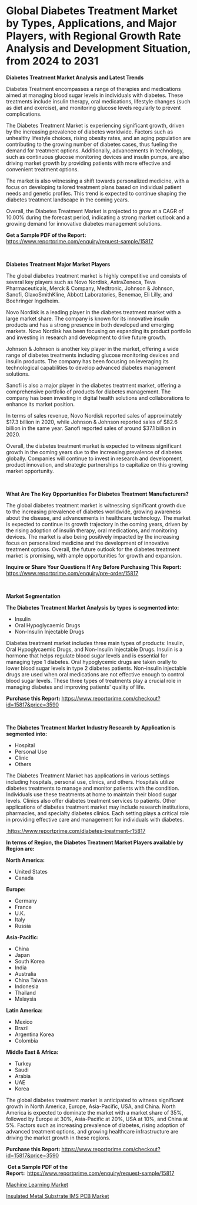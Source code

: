 <p><h1>Global Diabetes Treatment Market by Types, Applications, and Major Players, with Regional Growth Rate Analysis and Development Situation, from 2024 to 2031</h1></p><p><strong>Diabetes Treatment Market Analysis and Latest Trends</strong></p>
<p><p>Diabetes Treatment encompasses a range of therapies and medications aimed at managing blood sugar levels in individuals with diabetes. These treatments include insulin therapy, oral medications, lifestyle changes (such as diet and exercise), and monitoring glucose levels regularly to prevent complications.</p><p>The Diabetes Treatment Market is experiencing significant growth, driven by the increasing prevalence of diabetes worldwide. Factors such as unhealthy lifestyle choices, rising obesity rates, and an aging population are contributing to the growing number of diabetes cases, thus fueling the demand for treatment options. Additionally, advancements in technology, such as continuous glucose monitoring devices and insulin pumps, are also driving market growth by providing patients with more effective and convenient treatment options.</p><p>The market is also witnessing a shift towards personalized medicine, with a focus on developing tailored treatment plans based on individual patient needs and genetic profiles. This trend is expected to continue shaping the diabetes treatment landscape in the coming years.</p><p>Overall, the Diabetes Treatment Market is projected to grow at a CAGR of 10.00% during the forecast period, indicating a strong market outlook and a growing demand for innovative diabetes management solutions.</p></p>
<p><strong>Get a Sample PDF of the Report:&nbsp;</strong> <a href="https://www.reportprime.com/enquiry/request-sample/15817">https://www.reportprime.com/enquiry/request-sample/15817</a></p>
<p>&nbsp;</p>
<p><strong>Diabetes Treatment Major Market Players</strong></p>
<p><p>The global diabetes treatment market is highly competitive and consists of several key players such as Novo Nordisk, AstraZeneca, Teva Pharmaceuticals, Merck & Company, Medtronic, Johnson & Johnson, Sanofi, GlaxoSmithKline, Abbott Laboratories, Benemae, Eli Lilly, and Boehringer Ingelheim.</p><p>Novo Nordisk is a leading player in the diabetes treatment market with a large market share. The company is known for its innovative insulin products and has a strong presence in both developed and emerging markets. Novo Nordisk has been focusing on expanding its product portfolio and investing in research and development to drive future growth.</p><p>Johnson & Johnson is another key player in the market, offering a wide range of diabetes treatments including glucose monitoring devices and insulin products. The company has been focusing on leveraging its technological capabilities to develop advanced diabetes management solutions.</p><p>Sanofi is also a major player in the diabetes treatment market, offering a comprehensive portfolio of products for diabetes management. The company has been investing in digital health solutions and collaborations to enhance its market position.</p><p>In terms of sales revenue, Novo Nordisk reported sales of approximately $17.3 billion in 2020, while Johnson & Johnson reported sales of $82.6 billion in the same year. Sanofi reported sales of around $37.1 billion in 2020.</p><p>Overall, the diabetes treatment market is expected to witness significant growth in the coming years due to the increasing prevalence of diabetes globally. Companies will continue to invest in research and development, product innovation, and strategic partnerships to capitalize on this growing market opportunity.</p></p>
<p>&nbsp;</p>
<p><strong>What Are The Key Opportunities For Diabetes Treatment Manufacturers?</strong></p>
<p><p>The global diabetes treatment market is witnessing significant growth due to the increasing prevalence of diabetes worldwide, growing awareness about the disease, and advancements in healthcare technology. The market is expected to continue its growth trajectory in the coming years, driven by the rising adoption of insulin therapy, oral medications, and monitoring devices. The market is also being positively impacted by the increasing focus on personalized medicine and the development of innovative treatment options. Overall, the future outlook for the diabetes treatment market is promising, with ample opportunities for growth and expansion.</p></p>
<p><strong>Inquire or Share Your Questions If Any Before Purchasing This Report:</strong> <a href="https://www.reportprime.com/enquiry/pre-order/15817">https://www.reportprime.com/enquiry/pre-order/15817</a></p>
<p>&nbsp;</p>
<p><strong>Market Segmentation</strong></p>
<p><strong>The Diabetes Treatment Market Analysis by types is segmented into:</strong></p>
<p><ul><li>Insulin</li><li>Oral Hypoglycaemic Drugs</li><li>Non-Insulin Injectable Drugs</li></ul></p>
<p><p>Diabetes treatment market includes three main types of products: Insulin, Oral Hypoglycaemic Drugs, and Non-Insulin Injectable Drugs. Insulin is a hormone that helps regulate blood sugar levels and is essential for managing type 1 diabetes. Oral hypoglycemic drugs are taken orally to lower blood sugar levels in type 2 diabetes patients. Non-insulin injectable drugs are used when oral medications are not effective enough to control blood sugar levels. These three types of treatments play a crucial role in managing diabetes and improving patients' quality of life.</p></p>
<p><strong>Purchase this Report:&nbsp;</strong><a href="https://www.reportprime.com/checkout?id=15817&price=3590">https://www.reportprime.com/checkout?id=15817&price=3590</a></p>
<p>&nbsp;</p>
<p><strong>The Diabetes Treatment Market Industry Research by Application is segmented into:</strong></p>
<p><ul><li>Hospital</li><li>Personal Use</li><li>Clinic</li><li>Others</li></ul></p>
<p><p>The Diabetes Treatment Market has applications in various settings including hospitals, personal use, clinics, and others. Hospitals utilize diabetes treatments to manage and monitor patients with the condition. Individuals use these treatments at home to maintain their blood sugar levels. Clinics also offer diabetes treatment services to patients. Other applications of diabetes treatment market may include research institutions, pharmacies, and specialty diabetes clinics. Each setting plays a critical role in providing effective care and management for individuals with diabetes.</p></p>
<p><a href="https://www.reportprime.com/diabetes-treatment-r15817">&nbsp;https://www.reportprime.com/diabetes-treatment-r15817</a></p>
<p><strong>In terms of Region, the Diabetes Treatment Market Players available by Region are:</strong></p>
<p>
    <p> <strong> North America: </strong>
        <ul>
            <li>United States</li>
            <li>Canada</li>
        </ul>
        </p> 
    <p> <strong> Europe: </strong>
        <ul>
            <li>Germany</li>
            <li>France</li>
            <li>U.K.</li>
            <li>Italy</li>
            <li>Russia</li>
        </ul>
        </p> 
    <p> <strong> Asia-Pacific: </strong>
        <ul>
            <li>China</li>
            <li>Japan</li>
            <li>South Korea</li>
            <li>India</li>
            <li>Australia</li>
            <li>China Taiwan</li>
            <li>Indonesia</li>
            <li>Thailand</li>
            <li>Malaysia</li>
        </ul>
        </p> 
    <p> <strong> Latin America: </strong>
        <ul>
            <li>Mexico</li>
            <li>Brazil</li>
            <li>Argentina Korea</li>
            <li>Colombia</li>
        </ul>
        </p> 
    <p> <strong> Middle East & Africa: </strong>
        <ul>
            <li>Turkey</li>
            <li>Saudi</li>
            <li>Arabia</li>
            <li>UAE</li>
            <li>Korea</li>
        </ul>
    </p>
    </p>
<p><p>The global diabetes treatment market is anticipated to witness significant growth in North America, Europe, Asia-Pacific, USA, and China. North America is expected to dominate the market with a market share of 35%, followed by Europe at 30%, Asia-Pacific at 20%, USA at 10%, and China at 5%. Factors such as increasing prevalence of diabetes, rising adoption of advanced treatment options, and growing healthcare infrastructure are driving the market growth in these regions.</p></p>
<p><strong>Purchase this Report: </strong><a href="https://www.reportprime.com/checkout?id=15817&price=3590">https://www.reportprime.com/checkout?id=15817&price=3590</a></p>
<p>&nbsp;<strong>Get a Sample PDF of the Report:&nbsp;&nbsp;</strong><a href="https://www.reportprime.com/enquiry/request-sample/15817">https://www.reportprime.com/enquiry/request-sample/15817</a></p>
<p><strong></strong></p>
<p><p><a href="https://github.com/RoccoManning/Market-Research-Report-List-4/blob/main/machine-learning-market.md">Machine Learning Market</a></p><p><a href="https://sudsy-motorcycle-bbc.notion.site/Insulated-Metal-Substrate-IMS-PCB-Market-Insight-Market-Trends-Growth-Forecasted-from-2024-TO-203-9825d3ba93ec4829b503c645ec0f3714">Insulated Metal Substrate IMS PCB Market</a></p></p>